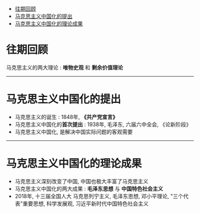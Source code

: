 - [往期回顾](#往期回顾)
- [马克思主义中国化的提出](#马克思主义中国化的提出)
- [马克思主义中国化的理论成果](#马克思主义中国化的理论成果)

# 往期回顾

马克思主义的两大理论 : **唯物史观** 和 **剩余价值理论**

---

# 马克思主义中国化的提出

* 马克思主义的诞生 : 1848年, **《共产党宣言》**
* 马克思主义中国化的**首次提出** : 1938年, 毛泽东, 六届六中全会, 《论新阶段》
* 马克思主义中国化, 是解决中国实际问题的客观需要

---

# 马克思主义中国化的理论成果

* 马克思主义深刻改变了中国, 中国也极大丰富了马克思主义
* 马克思主义中国化的两大成果 : **毛泽东思想** 与 **中国特色社会主义**
* 2018年, 十三届全国人大 马克思列宁主义, 毛泽东思想, 邓小平理论, "三个代表"重要思想, 科学发展观, 习近平新时代中国特色社会主义
